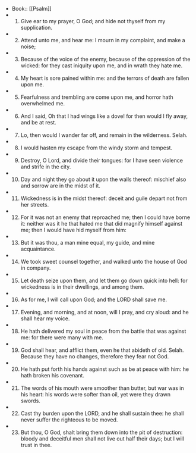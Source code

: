 - Book:: [[Psalm]]
- 1. Give ear to my prayer, O God; and hide not thyself from my supplication.
- 2. Attend unto me, and hear me: I mourn in my complaint, and make a noise;
- 3. Because of the voice of the enemy, because of the oppression of the wicked: for they cast iniquity upon me, and in wrath they hate me.
- 4. My heart is sore pained within me: and the terrors of death are fallen upon me.
- 5. Fearfulness and trembling are come upon me, and horror hath overwhelmed me.
- 6. And I said, Oh that I had wings like a dove! for then would I fly away, and be at rest.
- 7. Lo, then would I wander far off, and remain in the wilderness. Selah.
- 8. I would hasten my escape from the windy storm and tempest.
- 9. Destroy, O Lord, and divide their tongues: for I have seen violence and strife in the city.
- 10. Day and night they go about it upon the walls thereof: mischief also and sorrow are in the midst of it.
- 11. Wickedness is in the midst thereof: deceit and guile depart not from her streets.
- 12. For it was not an enemy that reproached me; then I could have borne it: neither was it he that hated me that did magnify himself against me; then I would have hid myself from him:
- 13. But it was thou, a man mine equal, my guide, and mine acquaintance.
- 14. We took sweet counsel together, and walked unto the house of God in company.
- 15. Let death seize upon them, and let them go down quick into hell: for wickedness is in their dwellings, and among them.
- 16. As for me, I will call upon God; and the LORD shall save me.
- 17. Evening, and morning, and at noon, will I pray, and cry aloud: and he shall hear my voice.
- 18. He hath delivered my soul in peace from the battle that was against me: for there were many with me.
- 19. God shall hear, and afflict them, even he that abideth of old. Selah. Because they have no changes, therefore they fear not God.
- 20. He hath put forth his hands against such as be at peace with him: he hath broken his covenant.
- 21. The words of his mouth were smoother than butter, but war was in his heart: his words were softer than oil, yet were they drawn swords.
- 22. Cast thy burden upon the LORD, and he shall sustain thee: he shall never suffer the righteous to be moved.
- 23. But thou, O God, shalt bring them down into the pit of destruction: bloody and deceitful men shall not live out half their days; but I will trust in thee.
